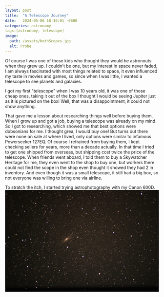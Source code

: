 ```yaml
---
layout: post
title:  "A Telescope Journey"
date:   2024-05-06 18:16:01 -0600
categories: astronomy 
tags:[astronomy, telescope]
image:
  path: /assets/bothScopes.jpg
  alt: Probe
---
```



Of course I was one of those kids who thought they would be astronouts when they grew up. I couldn't be one, but my interest in space never faded, I am always fascinated with most things related to space, it even influenced my taste in movies and games, so since when I was little, I wanted a telescope to see planets and galaxies.

I got my first "telescope" when I was 10 years old, it was one of those cheap ones, taking it out of the box I thought I would be seeing Jupiter just as it is pictured on the box! Well, that was a disappointment, it could not show anything.

That gave me a lesson about researching things well before buying them. When I grow up and got a job, buying a telescope was already on my mind. So I got to researching, which showed me that best options were dobsonians for me. I thought grea, I would buy one! But turns out there were none on sale at where I lived, only options were similar to infamous Powerseeker 127EQ. Of course I refrained from buying them, I kept checking sellers for years, more than a decade actually. In that time I tried to get one shipped from overseas, but shipping cost twice the price of the telescope. When friends went aboard, I told them to buy a Skywatcher Heritage for me, they even went to the shop to buy one, but workers there could not find the scope in the shop even thought it showed they had 2 in inventory. And even though it was a small telescope, it still had a big box, so not everyone was willing to bring one via airline. 

To stratch the itch, I started trying astrophotography with my Canon 600D. 
![andromeda](/assets/andromeda.jpg)
